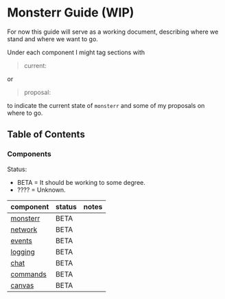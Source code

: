 # Monsterr Guide (WIP)
For now this guide will serve as a working document, describing where we stand and where we want to go.

Under each component I might tag sections with
> current:

or

>proposal:

to indicate the current state of `monsterr` and some of my proposals on where to go.


## Table of Contents

### Components

Status:
- BETA = It should be working to some degree.
- ???? = Unknown.

| component                         | status    | notes     |
|-----------------------------------|-----------|-----------|
| [monsterr](./setup.md)    | BETA      |           |
| [network](./network.md)            | BETA      |           |
| [events](./events.md)             | BETA      |           |
| [logging](./logging.md)           | BETA      |           |
| [chat](./chat.md)                 | BETA      |           |
| [commands](./commands.md)         | BETA      |           |
| [canvas](./canvas.md)             | BETA      |           |
